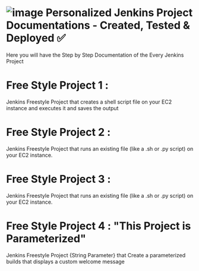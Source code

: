 # ![image](https://github.com/user-attachments/assets/796aaf3d-69ac-4f65-9d72-93f15dc43878) Personalized Jenkins Project Documentations - Created, Tested & Deployed ✅
Here you will have the Step by Step Documentation of the Every Jenkins Project


# Free Style Project 1 : 
 Jenkins Freestyle Project that creates a shell script file on your EC2 instance and executes it and saves the output

# Free Style Project 2 :
Jenkins Freestyle Project that runs an existing file (like a .sh or .py script) on your EC2 instance.

# Free Style Project 3 :
Jenkins Freestyle Project that runs an existing file (like a .sh or .py script) on your EC2 instance.

# Free Style Project 4 : "This Project is Parameterized"
Jenkins Freestyle Project {String Parameter} that Create a parameterized builds that displays a custom welcome message 

